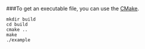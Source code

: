 ###To get an executable file, you can use the [CMake](https://cmake.org/runningcmake/).

    mkdir build
    cd build
    cmake ..
    make
    ./example
